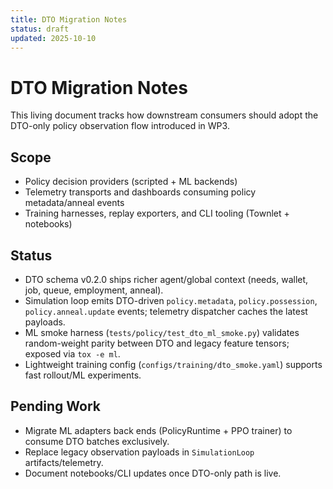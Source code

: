 ```yaml
---
title: DTO Migration Notes
status: draft
updated: 2025-10-10
---
```


# DTO Migration Notes

This living document tracks how downstream consumers should adopt the DTO-only
policy observation flow introduced in WP3.

## Scope

- Policy decision providers (scripted + ML backends)
- Telemetry transports and dashboards consuming policy metadata/anneal events
- Training harnesses, replay exporters, and CLI tooling (Townlet + notebooks)

## Status

- DTO schema v0.2.0 ships richer agent/global context (needs, wallet, job, queue,
  employment, anneal).
- Simulation loop emits DTO-driven `policy.metadata`, `policy.possession`,
  `policy.anneal.update` events; telemetry dispatcher caches the latest payloads.
- ML smoke harness (`tests/policy/test_dto_ml_smoke.py`) validates random-weight
  parity between DTO and legacy feature tensors; exposed via `tox -e ml`.
- Lightweight training config (`configs/training/dto_smoke.yaml`) supports fast
  rollout/ML experiments.

## Pending Work

- Migrate ML adapters back ends (PolicyRuntime + PPO trainer) to consume DTO
  batches exclusively.
- Replace legacy observation payloads in `SimulationLoop` artifacts/telemetry.
- Document notebooks/CLI updates once DTO-only path is live.
